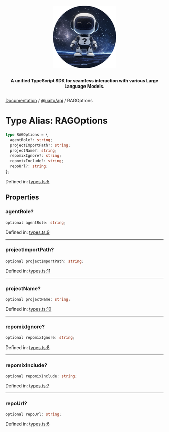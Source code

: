 <div style="display:flex; flex-direction:column; align-items:center;">
<p align="center">
  <img src="../UAITO.png" alt="UAITO Logo" width="200"/>
</p>

<p align="center">
  <strong>A unified TypeScript SDK for seamless interaction with various Large Language Models.</strong>
</p>
</div>

[Documentation](README.md) / [@uaito/api](@uaito.api.md) / RAGOptions

# Type Alias: RAGOptions

```ts
type RAGOptions = {
  agentRole?: string;
  projectImportPath?: string;
  projectName?: string;
  repomixIgnore?: string;
  repomixInclude?: string;
  repoUrl?: string;
};
```

Defined in: [types.ts:5](https://github.com/elribonazo/uaito/blob/7df29d8741d0d1941377ba04925c52b6e0389e22/packages/api/src/types.ts#L5)

## Properties

### agentRole?

```ts
optional agentRole: string;
```

Defined in: [types.ts:9](https://github.com/elribonazo/uaito/blob/7df29d8741d0d1941377ba04925c52b6e0389e22/packages/api/src/types.ts#L9)

***

### projectImportPath?

```ts
optional projectImportPath: string;
```

Defined in: [types.ts:11](https://github.com/elribonazo/uaito/blob/7df29d8741d0d1941377ba04925c52b6e0389e22/packages/api/src/types.ts#L11)

***

### projectName?

```ts
optional projectName: string;
```

Defined in: [types.ts:10](https://github.com/elribonazo/uaito/blob/7df29d8741d0d1941377ba04925c52b6e0389e22/packages/api/src/types.ts#L10)

***

### repomixIgnore?

```ts
optional repomixIgnore: string;
```

Defined in: [types.ts:8](https://github.com/elribonazo/uaito/blob/7df29d8741d0d1941377ba04925c52b6e0389e22/packages/api/src/types.ts#L8)

***

### repomixInclude?

```ts
optional repomixInclude: string;
```

Defined in: [types.ts:7](https://github.com/elribonazo/uaito/blob/7df29d8741d0d1941377ba04925c52b6e0389e22/packages/api/src/types.ts#L7)

***

### repoUrl?

```ts
optional repoUrl: string;
```

Defined in: [types.ts:6](https://github.com/elribonazo/uaito/blob/7df29d8741d0d1941377ba04925c52b6e0389e22/packages/api/src/types.ts#L6)
